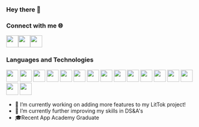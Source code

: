 ### Hey there 👋
### Connect with me 🌐
<a href="https://www.linkedin.com/in/daniel-guardado-106867197/"><img height="32" width="32" src="https://cdn.jsdelivr.net/npm/simple-icons@v3/icons/linkedin.svg" /></a><a href="https://angel.co/u/danielguardado"><img height="32" width="32" src="https://cdn.jsdelivr.net/npm/simple-icons@v3/icons/angellist.svg" /></a><a href="https://twitter.com/DanGuardado217"><img height="32" width="32" src="https://cdn.jsdelivr.net/npm/simple-icons@v3/icons/twitter.svg" /></a>
### Languages and Technologies
<img height="32" width="32" src="https://cdn.jsdelivr.net/npm/simple-icons@v3/icons/javascript.svg" /> <img height="32" width="32" src="https://cdn.jsdelivr.net/npm/simple-icons@v3/icons/ruby.svg" /> <img height="32" width="32" src="https://cdn.jsdelivr.net/npm/simple-icons@v3/icons/rubyonrails.svg" /> <img height="32" width="32" src="https://cdn.jsdelivr.net/npm/simple-icons@v3/icons/react.svg" /> <img height="32" width="32" src="https://cdn.jsdelivr.net/npm/simple-icons@v3/icons/redux.svg" /> <img height="32" width="32" src="https://cdn.jsdelivr.net/npm/simple-icons@v3/icons/node-dot-js.svg" /> <img height="32" width="32" src="https://cdn.jsdelivr.net/npm/simple-icons@v3/icons/html5.svg" /> <img height="32" width="32" src="https://cdn.jsdelivr.net/npm/simple-icons@v3/icons/css3.svg" /> <img height="32" width="32" src="https://cdn.jsdelivr.net/npm/simple-icons@v3/icons/firebase.svg" /> <img height="32" width="32" src="https://cdn.jsdelivr.net/npm/simple-icons@v3/icons/amazonaws.svg" /> <img height="32" width="32" src="https://cdn.jsdelivr.net/npm/simple-icons@v3/icons/mongodb.svg" /> <img height="32" width="32" src="https://cdn.jsdelivr.net/npm/simple-icons@v3/icons/postgresql.svg" /> <img height="32" width="32" src="https://cdn.jsdelivr.net/npm/simple-icons@v3/icons/webpack.svg" /> <img height="32" width="32" src="https://cdn.jsdelivr.net/npm/simple-icons@v3/icons/git.svg" /> <img height="32" width="32" src="https://cdn.jsdelivr.net/npm/simple-icons@v3/icons/jquery.svg" /> <img height="32" width="32" src="https://cdn.jsdelivr.net/npm/simple-icons@v3/icons/heroku.svg" />
- 👷 I’m currently working on adding more features to my LitTok project!
- 🌱 I’m currently further improving my skills in DS&A's
- 🎓Recent App Academy Graduate
<!--
**DanielGuardado/DanielGuardado** is a ✨ _special_ ✨ repository because its `README.md` (this file) appears on your GitHub profile.

Here are some ideas to get you started:


- 👯 I’m looking to collaborate on ...
- 🤔 I’m looking for help with ...
- 💬 Ask me about ...
- 📫 How to reach me: ...
- 😄 Pronouns: ...
- ⚡ Fun fact: ...
-->
